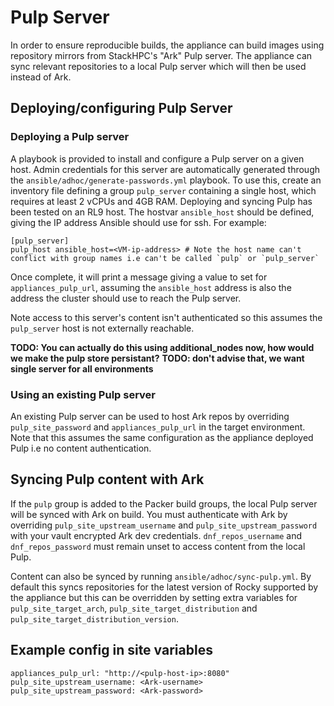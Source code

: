 # Pulp Server

In order to ensure reproducible builds, the appliance can build images using repository mirrors from StackHPC's "Ark" Pulp server. The appliance can sync relevant repositories to a local Pulp server which will then be used instead of Ark.

## Deploying/configuring Pulp Server

### Deploying a Pulp server
A playbook is provided to install and configure a Pulp server on a given host. Admin credentials for this server are automatically generated through the `ansible/adhoc/generate-passwords.yml` playbook. To use this, create an inventory file defining a group `pulp_server` containing a single host, which requires at least 2 vCPUs and 4GB RAM. Deploying and syncing Pulp has been tested on an RL9 host. The hostvar `ansible_host` should be defined, giving the IP address Ansible should use for ssh. For example:

```
[pulp_server]
pulp_host ansible_host=<VM-ip-address> # Note the host name can't conflict with group names i.e can't be called `pulp` or `pulp_server`
```

Once complete, it will print a message giving a value to set for `appliances_pulp_url`, assuming the `ansible_host` address is also the address the cluster
should use to reach the Pulp server.

Note access to this server's content isn't authenticated so this assumes the `pulp_server` host is not externally reachable.

**TODO: You can actually do this using additional_nodes now, how would we make the pulp store persistant?**
**TODO: don't advise that, we want single server for all environments**

### Using an existing Pulp server
An existing Pulp server can be used to host Ark repos by overriding `pulp_site_password` and `appliances_pulp_url` in the target environment. Note that this assumes the same configuration as the appliance deployed Pulp i.e no content authentication.

## Syncing Pulp content with Ark

If the `pulp` group is added to the Packer build groups, the local Pulp server will be synced with Ark on build. You must authenticate with Ark by overriding `pulp_site_upstream_username` and `pulp_site_upstream_password` with your vault encrypted Ark dev credentials. `dnf_repos_username` and `dnf_repos_password` must remain unset to access content from the local Pulp.

Content can also be synced by running `ansible/adhoc/sync-pulp.yml`. By default this syncs repositories for the latest version of Rocky supported by the appliance but this can be overridden by setting extra variables for `pulp_site_target_arch`, `pulp_site_target_distribution` and `pulp_site_target_distribution_version`.

## Example config in site variables

```
appliances_pulp_url: "http://<pulp-host-ip>:8080"
pulp_site_upstream_username: <Ark-username>
pulp_site_upstream_password: <Ark-password>
```
